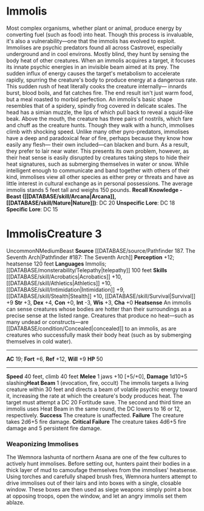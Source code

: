 ﻿---
ac: '19'
alignment: N
all_resistance: null
burrow_speed: null
charisma: '+0'
climb_speed: '40'
constitution: '+0'
creature_ability:
- Heat Beam
- Heatsense
creature_family: null
dexterity: '+4'
element: null
fly_speed: null
fortitude: '+6'
hardness: null
hp: '50'
id: '2447'
immunity: null
intelligence: '-3'
land_speed: '40'
language:
- Immolis; [[DATABASE/monsterability/Telepathy|telepathy]] 100 feet
level: '3'
max_speed: '40'
name: Immolis
perception: '+12'
rarity: Uncommon
reflex: '+12'
resistance: null
rus_type_level: null
school: null
sense:
- heatsense 120 feet
size: Medium
skill:
- '[[DATABASE/skill/Acrobatics|Acrobatics]] +10'
- '[[DATABASE/skill/Athletics|Athletics]] +10'
- '[[DATABASE/skill/Intimidation|Intimidation]] +9'
- '[[DATABASE/skill/Stealth|Stealth]] +10'
- '[[DATABASE/skill/Survival|Survival]] +9'
source: '[[DATABASE/source/Pathfinder 187. The Seventh Arch|Pathfinder #187: The Seventh
  Arch]]'
speed:
- 40 feet
- climb 40 feet
spell: null
strength: '+3'
strength_req: '3'
strongest_save:
- Reflex
swim_speed: null
trait:
- '[[DATABASE/trait/Beast|Beast]]'
- '[[DATABASE/trait/Uncommon|Uncommon]]'
type: Creature
vision: null
weakest_save:
- Fortitude
weakness: null
will: '+9'
wisdom: '+3'

---
# Immolis

Most complex organisms, whether plant or animal, produce energy by converting fuel (such as food) into heat. Though this process is invaluable, it's also a vulnerability—one that the immolis has evolved to exploit.
 Immolises are psychic predators found all across Castrovel, especially underground and in cool environs. Mostly blind, they hunt by sensing the body heat of other creatures. When an immolis acquires a target, it focuses its innate psychic energies in an invisible beam aimed at its prey. The sudden influx of energy causes the target's metabolism to accelerate rapidly, spurring the creature's body to produce energy at a dangerous rate. This sudden rush of heat literally cooks the creature internally— innards burst, blood boils, and fat catches fire. The end result isn't just warm food, but a meal roasted to morbid perfection.
 An immolis's basic shape resembles that of a spidery, spindly frog covered in delicate scales. The head has a simian muzzle, the lips of which pull back to reveal a squid-like beak. Above the mouth, the creature has three pairs of nostrils, which fare and chuff as the creature hunts. Though they walk with a hunch, immolises climb with shocking speed.
 Unlike many other pyro-predators, immolises have a deep and paradoxical fear of fire, perhaps because they know how easily any flesh— their own included—can blacken and burn. As a result, they prefer to lair near water. This presents its own problem, however, as their heat sense is easily disrupted by creatures taking steps to hide their heat signatures, such as submerging themselves in water or snow. While intelligent enough to communicate and band together with others of their kind, immolises view all other species as either prey or threats and have as little interest in cultural exchange as in personal possessions.
 The average immolis stands 5 feet tall and weighs 150 pounds.
**Recall Knowledge - Beast ([[DATABASE/skill/Arcana|Arcana]], [[DATABASE/skill/Nature|Nature]])**: DC 20
**Unspecific Lore**: DC 18
**Specific Lore**: DC 15

# Immolis<span class="item-type">Creature 3</span>

<span class="trait-uncommon item-trait">Uncommon</span><span class="trait-alignment item-trait">N</span><span class="trait-size item-trait">Medium</span><span class="item-trait">Beast</span>
**Source** [[DATABASE/source/Pathfinder 187. The Seventh Arch|Pathfinder #187: The Seventh Arch]]
**Perception** +12; heatsense 120 feet
**Languages** Immolis; [[DATABASE/monsterability/Telepathy|telepathy]] 100 feet
**Skills** [[DATABASE/skill/Acrobatics|Acrobatics]] +10, [[DATABASE/skill/Athletics|Athletics]] +10, [[DATABASE/skill/Intimidation|Intimidation]] +9, [[DATABASE/skill/Stealth|Stealth]] +10, [[DATABASE/skill/Survival|Survival]] +9
**Str** +3, **Dex** +4, **Con** +0, **Int** -3, **Wis** +3, **Cha** +0
**Heatsense** An immolis can sense creatures whose bodies are hotter than their surroundings as a precise sense at the listed range. Creatures that produce no heat—such as many undead or constructs—are [[DATABASE/condition/Concealed|concealed]] to an immolis, as are creatures who successfully mask their body heat (such as by submerging themselves in cold water).

---
**AC** 19; **Fort** +6, **Ref** +12, **Will** +9
**HP** 50

---
**Speed** 40 feet, climb 40 feet
<span class="in-box-ability">**Melee** <span class="action-icon">1</span> jaws +10 [+5/+0], **Damage** 1d10+5 slashing</span><span class="in-box-ability">**Heat Beam** <span class="action-icon">1</span> (evocation, fire, occult) The immolis targets a living creature within 30 feet and directs a beam of volatile psychic energy toward it, increasing the rate at which the creature's body produces heat. The target must attempt a DC 20 Fortitude save. The second and third time an immolis uses Heat Beam in the same round, the DC lowers to 16 or 12, respectively.
 **Success** The creature is unaffected.
 **Failure** The creature takes 2d6+5 fire damage.
 **Critical Failure** The creature takes 4d6+5 fire damage and 5 persistent fire damage.</span>

###  Weaponizing Immolises

The Wemnora lashunta of northern Asana are one of the few cultures to actively hunt immolises. Before setting out, hunters paint their bodies in a thick layer of mud to camoufage themselves from the immolises' heatsense. Using torches and carefully shaped brush fres, Wemnora hunters attempt to drive immolises out of their lairs and into boxes with a single, closable window. These boxes are then used as siege weapons: simply point a box at opposing troops, open the window, and let an angry immolis set them ablaze.